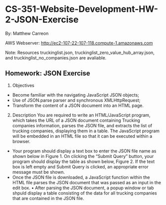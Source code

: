 ﻿# CS-351-Website-Development-HW-2-JSON-Exercise
By: Matthew Carreon
 
AWS Webserver: http://ec2-107-22-107-118.compute-1.amazonaws.com

Note: Resources truckinglist.json, truckinglist_zero_value_hub_array.json, and truckinglist_no_companies.json are avaliable. 

## Homework: JSON Exercise
1. Objectives
* Become familiar with the navigating JavaScript JSON objects;
* Use of JSON.parse parser and synchronous XMLHttpRequest;
* Transform the content of a JSON document into an HTML page.
  
2. Description
You are required to write an HTML/JavaScript program, which takes the URL of a JSON document containing Trucking companies information, parses the JSON file, and extracts the list of trucking companies, displaying them in a table. The JavaScript program will be embedded in an HTML file so that it can be executed within a browser.
* Your program should display a text box to enter the JSON file name as shown below in Figure 1. On clicking the “Submit Query” button, your program should display the table as shown below, Figure 2. If the text box is left empty and Submit Query is clicked, an appropriate error message must be shown.
* Once the JSON file is downloaded, a JavaScript function within the HTML file parses the JSON document that was passed as an input in the edit box.
• After parsing the JSON document, a popup window or tab shpuld display a table consisting of the data for all trucking companies that are contained in the JSON file.
